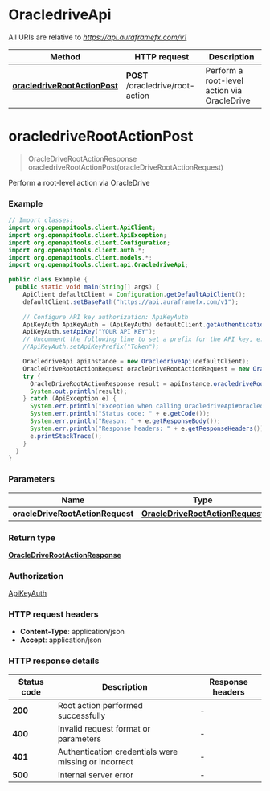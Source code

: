 # OracledriveApi

All URIs are relative to *https://api.auraframefx.com/v1*

| Method                                                                       | HTTP request                      | Description                                 |
|------------------------------------------------------------------------------|-----------------------------------|---------------------------------------------|
| [**oracledriveRootActionPost**](OracledriveApi.md#oracledriveRootActionPost) | **POST** /oracledrive/root-action | Perform a root-level action via OracleDrive |

<a id="oracledriveRootActionPost"></a>

# **oracledriveRootActionPost**

> OracleDriveRootActionResponse oracledriveRootActionPost(oracleDriveRootActionRequest)

Perform a root-level action via OracleDrive

### Example

```java
// Import classes:
import org.openapitools.client.ApiClient;
import org.openapitools.client.ApiException;
import org.openapitools.client.Configuration;
import org.openapitools.client.auth.*;
import org.openapitools.client.models.*;
import org.openapitools.client.api.OracledriveApi;

public class Example {
  public static void main(String[] args) {
    ApiClient defaultClient = Configuration.getDefaultApiClient();
    defaultClient.setBasePath("https://api.auraframefx.com/v1");
    
    // Configure API key authorization: ApiKeyAuth
    ApiKeyAuth ApiKeyAuth = (ApiKeyAuth) defaultClient.getAuthentication("ApiKeyAuth");
    ApiKeyAuth.setApiKey("YOUR API KEY");
    // Uncomment the following line to set a prefix for the API key, e.g. "Token" (defaults to null)
    //ApiKeyAuth.setApiKeyPrefix("Token");

    OracledriveApi apiInstance = new OracledriveApi(defaultClient);
    OracleDriveRootActionRequest oracleDriveRootActionRequest = new OracleDriveRootActionRequest(); // OracleDriveRootActionRequest | 
    try {
      OracleDriveRootActionResponse result = apiInstance.oracledriveRootActionPost(oracleDriveRootActionRequest);
      System.out.println(result);
    } catch (ApiException e) {
      System.err.println("Exception when calling OracledriveApi#oracledriveRootActionPost");
      System.err.println("Status code: " + e.getCode());
      System.err.println("Reason: " + e.getResponseBody());
      System.err.println("Response headers: " + e.getResponseHeaders());
      e.printStackTrace();
    }
  }
}
```

### Parameters

| Name                             | Type                                                                | Description | Notes |
|----------------------------------|---------------------------------------------------------------------|-------------|-------|
| **oracleDriveRootActionRequest** | [**OracleDriveRootActionRequest**](OracleDriveRootActionRequest.md) |             |       |

### Return type

[**OracleDriveRootActionResponse**](OracleDriveRootActionResponse.md)

### Authorization

[ApiKeyAuth](../README.md#ApiKeyAuth)

### HTTP request headers

- **Content-Type**: application/json
- **Accept**: application/json

### HTTP response details

| Status code | Description                                          | Response headers |
|-------------|------------------------------------------------------|------------------|
| **200**     | Root action performed successfully                   | -                |
| **400**     | Invalid request format or parameters                 | -                |
| **401**     | Authentication credentials were missing or incorrect | -                |
| **500**     | Internal server error                                | -                |

